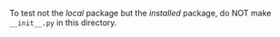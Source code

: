 To test not the *local* package but the *installed* package, do NOT make `__init__.py` in this directory.
